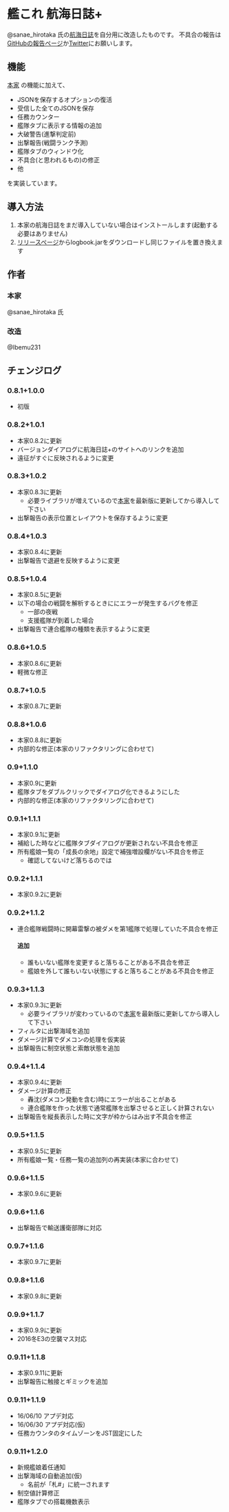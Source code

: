 # 艦これ 航海日誌+
@sanae_hirotaka 氏の[航海日誌](http://kancolle.sanaechan.net/)を自分用に改造したものです。
不具合の報告は[GitHubの報告ページ](https://github.com/Ibemu/logbook/issues/new)か[Twitter](https://twitter.com/Ibemu231)にお願いします。

## 機能
[本家](http://kancolle.sanaechan.net/) の機能に加えて、

* JSONを保存するオプションの復活
* 受信した全てのJSONを保存
* 任務カウンター
* 艦隊タブに表示する情報の追加
* 大破警告(進撃判定前)
* 出撃報告(戦闘ランク予測)
* 艦隊タブのウィンドウ化
* 不具合(と思われるもの)の修正
* 他

を実装しています。

## 導入方法
1. 本家の航海日誌をまだ導入していない場合はインストールします(起動する必要はありません)
2. [リリースページ](https://github.com/Ibemu/logbook/releases)からlogbook.jarをダウンロードし同じファイルを置き換えます

## 作者
### 本家
@sanae_hirotaka 氏

### 改造
@Ibemu231

## チェンジログ
### 0.8.1+1.0.0
* 初版

### 0.8.2+1.0.1
* 本家0.8.2に更新
* バージョンダイアログに航海日誌+のサイトへのリンクを追加
* 遠征がすぐに反映されるように変更

### 0.8.3+1.0.2
* 本家0.8.3に更新
  * 必要ライブラリが増えているので[本家](http://kancolle.sanaechan.net/)を最新版に更新してから導入して下さい
* 出撃報告の表示位置とレイアウトを保存するように変更

### 0.8.4+1.0.3
* 本家0.8.4に更新
* 出撃報告で退避を反映するように変更

### 0.8.5+1.0.4
* 本家0.8.5に更新
* 以下の場合の戦闘を解析するときににエラーが発生するバグを修正
  * 一部の夜戦
  * 支援艦隊が到着した場合
* 出撃報告で連合艦隊の種類を表示するように変更

### 0.8.6+1.0.5
* 本家0.8.6に更新
* 軽微な修正

### 0.8.7+1.0.5
* 本家0.8.7に更新

### 0.8.8+1.0.6
* 本家0.8.8に更新
* 内部的な修正(本家のリファクタリングに合わせて)

### 0.9+1.1.0
* 本家0.9に更新
* 艦隊タブをダブルクリックでダイアログ化できるようにした
* 内部的な修正(本家のリファクタリングに合わせて)

### 0.9.1+1.1.1
* 本家0.9.1に更新
* 補給した時などに艦隊タブダイアログが更新されない不具合を修正
* 所有艦娘一覧の「成長の余地」設定で補強増設欄がない不具合を修正
  * 確認してないけど落ちるのでは

### 0.9.2+1.1.1
* 本家0.9.2に更新

### 0.9.2+1.1.2
* 連合艦隊戦闘時に開幕雷撃の被ダメを第1艦隊で処理していた不具合を修正

  #### 追加
  * 誰もいない艦隊を変更すると落ちることがある不具合を修正
  * 艦娘を外して誰もいない状態にすると落ちることがある不具合を修正

### 0.9.3+1.1.3
* 本家0.9.3に更新
  * 必要ライブラリが変わっているので[本家](http://kancolle.sanaechan.net/)を最新版に更新してから導入して下さい
* フィルタに出撃海域を追加
* ダメージ計算でダメコンの処理を仮実装
* 出撃報告に制空状態と索敵状態を追加

### 0.9.4+1.1.4
* 本家0.9.4に更新
* ダメージ計算の修正
  * 轟沈(ダメコン発動を含む)時にエラーが出ることがある
  * 連合艦隊を作った状態で通常艦隊を出撃させると正しく計算されない
* 出撃報告を縦長表示した時に文字が枠からはみ出す不具合を修正

### 0.9.5+1.1.5
* 本家0.9.5に更新
* 所有艦娘一覧・任務一覧の追加列の再実装(本家に合わせて)

### 0.9.6+1.1.5
* 本家0.9.6に更新

### 0.9.6+1.1.6
* 出撃報告で輸送護衛部隊に対応

### 0.9.7+1.1.6
* 本家0.9.7に更新

### 0.9.8+1.1.6
* 本家0.9.8に更新

### 0.9.9+1.1.7
* 本家0.9.9に更新
* 2016冬E3の空襲マス対応

### 0.9.11+1.1.8
* 本家0.9.11に更新
* 出撃報告に触接とギミックを追加

### 0.9.11+1.1.9
* 16/06/10 アプデ対応
* 16/06/30 アプデ対応(仮)
* 任務カウンタのタイムゾーンをJST固定にした

### 0.9.11+1.2.0
* 新規艦娘着任通知
* 出撃海域の自動追加(仮)
  * 名前が「札#」に統一されます
* 制空値計算修正
* 艦隊タブでの搭載機数表示